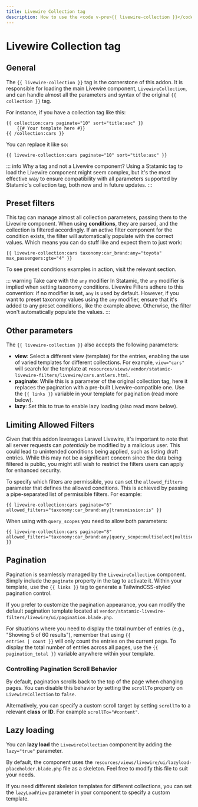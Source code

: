 ```yaml
---
title: Livewire Collection tag
description: How to use the <code v-pre>{{ livewire-collection }}</code> tag in Statamic Livewire Filters.
---
```


# Livewire Collection tag

## General

The <code v-pre>{{ livewire-collection }}</code> tag is the cornerstone of this addon. It is responsible for loading the main Livewire component, `LivewireCollection`, and can handle almost all the parameters and syntax of the original <code v-pre>{{ collection }}</code> tag.

For instance, if you have a collection tag like this:

```antlers
{{ collection:cars paginate="10" sort="title:asc" }}
    {{# Your template here #}}
{{ /collection:cars }}
```

You can replace it like so:

```antlers
{{ livewire-collection:cars paginate="10" sort="title:asc" }}
```

::: info Why a tag and not a Livewire component?
Using a Statamic tag to load the Livewire component might seem complex, but it's the most effective way to ensure compatibility with all parameters supported by Statamic's collection tag, both now and in future updates.
:::

## Preset filters

This tag can manage almost all collection parameters, passing them to the Livewire component. When using **conditions**, they are parsed, and the collection is filtered accordingly. If an active filter component for the condition exists, the filter will automatically populate with the correct values. Which means you can do stuff like and expect them to just work:

```antlers
{{ livewire-collection:cars taxonomy:car_brand:any="toyota" max_passengers:gte="4" }}
```

To see preset conditions examples in action, visit the relevant section.

::: warning Take care with the `any` modifier
In Statamic, the `any` modifier is implied when setting taxonomy conditions. Livewire Filters adhere to this convention: if no modifier is set, `any` is used by default. However, if you want to preset taxonomy values using the `any` modifier, ensure that it's added to any preset conditions, like the example above. Otherwise, the filter won't automatically populate the values.
:::

## Other parameters

The <code v-pre>{{ livewire-collection }}</code> also accepts the following parameters:

- **view**: Select a different view (template) for the entries, enabling the use of varied templates for different collections. For example, `view="cars"` will search for the template at `resources/views/vendor/statamic-livewire-filters/livewire/cars.antlers.html`.
- **paginate**: While this is a parameter of the original collection tag, here it replaces the pagination with a pre-built Livewire-compatible one. Use the <code v-pre>{{ links }}</code> variable in your template for pagination (read more below).
- **lazy**: Set this to true to enable lazy loading (also read more below).

## Limiting Allowed Filters

Given that this addon leverages Laravel Livewire, it's important to note that all server requests can *potentially* be modified by a malicious user. This could lead to unintended conditions being applied, such as listing draft entries. While this may not be a significant concern since the data being filtered is public, you might still wish to restrict the filters users can apply for enhanced security.

To specify which filters are permissible, you can set the `allowed_filters` parameter that defines the allowed conditions. This is achieved by passing a pipe-separated list of permissible filters. For example:

```antlers
{{ livewire-collection:cars paginate="6" allowed_filters="taxonomy:car_brand:any|transmission:is" }}
```

When using with `query_scopes` you need to allow both parameters:

```antlers
{{ livewire-collection:cars paginate="8" allowed_filters="taxonomy:car_brand:any|query_scope:multiselect|multiselect:special_categories" }}
```

## Pagination

Pagination is seamlessly managed by the `LivewireCollection` component. Simply include the `paginate` property in the tag to activate it. Within your template, use the <code v-pre>{{ links }}</code> tag to generate a TailwindCSS-styled pagination control.

If you prefer to customize the pagination appearance, you can modify the default pagination template located at `vendor/statamic-livewire-filters/livewire/ui/pagination.blade.php`.

For situations where you need to display the total number of entries (e.g., "Showing 5 of 60 results"), remember that using <code v-pre>{{ entries | count }}</code> will only count the entries on the current page. To display the total number of entries across all pages, use the <code v-pre>{{ pagination_total }}</code> variable anywhere within your template.

### Controlling Pagination Scroll Behavior

By default, pagination scrolls back to the top of the page when changing pages. You can disable this behavior by setting the `scrollTo` property on `LivewireCollection` to `false`.

Alternatively, you can specify a custom scroll target by setting `scrollTo` to a relevant **class** or **ID**. For example `scrollTo="#content"`.

## Lazy loading

You can **lazy load** the `LivewireCollection` component by adding the `lazy="true"` parameter.

By default, the component uses the `resources/views/livewire/ui/lazyload-placeholder.blade.php` file as a skeleton. Feel free to modify this file to suit your needs.

If you need different skeleton templates for different collections, you can set the `lazyLoadView` parameter in your component to specify a custom template.
